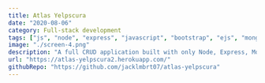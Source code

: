 ```yaml
---
title: Atlas Yelpscura
date: "2020-08-06"
category: Full-stack development
tags: ["js", "node", "express", "javascript", "bootstrap", "ejs", "mongodb"]
image: "./screen-4.png"
description: "A full CRUD application built with only Node, Express, MongoDB, and ejs templates. OAuth included."
url: "https://atlas-yelpscura2.herokuapp.com/"
githubRepo: "https://github.com/jacklmbrt07/atlas-yelpscura"
---
```

